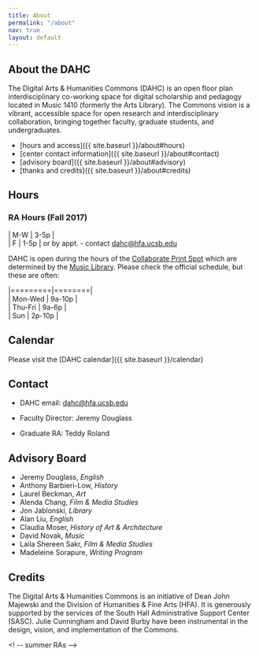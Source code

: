 ```yaml
---
title: About
permalink: "/about"
nav: true
layout: default
---
```


## About the DAHC

The Digital Arts & Humanities Commons (DAHC) is an open floor plan interdisciplinary co-working space for digital scholarship and pedagogy located in Music 1410 (formerly the Arts Library). The Commons vision is a vibrant, accessible space for open research and interdisciplinary collaboration, bringing together faculty, graduate students, and undergraduates.

* [hours and access]({{ site.baseurl }}/about#hours)
* [center contact information]({{ site.baseurl }}/about#contact)
* [advisory board]({{ site.baseurl }}/about#advisory)
* [thanks and credits]({{ site.baseurl }}/about#credits)

<!-- [policies]({{ site.baseurl }}/about#policies) -->

## Hours

### RA Hours (Fall 2017)

| M-W | 3-5p |  
| F   | 1-5p |
or by appt. - contact <dahc@hfa.ucsb.edu>

DAHC is open during the hours of the [Collaborate Print Spot](http://www.collaborate.ucsb.edu/services/student/printing) which are determined by the [Music Library](https://www.library.ucsb.edu/hours). Please check the official schedule, but these are often:

|=========|========|  
| Mon-Wed | 9a-10p |  
| Thu-Fri | 9a-6p  |  
| Sun     | 2p-10p |  

## Calendar

Please visit the [DAHC calendar]({{ site.baseurl }}/calendar)

## Contact

* DAHC email: <dahc@hfa.ucsb.edu>

* Faculty Director: Jeremy Douglass

* Graduate RA: Teddy Roland

## Advisory Board

- Jeremy Douglass, *English*
- Anthony Barbieri-Low, *History*
- Laurel Beckman, *Art*
- Alenda Chang, *Film & Media Studies*
- Jon Jablonski, *Library*
- Alan Liu, *English*	
- Claudia Moser, *History of Art & Architecture*
- David Novak, *Music*
- Laila Shereen Sakr, *Film & Media Studies*
- Madeleine Sorapure, *Writing Program*

## Credits

The Digital Arts & Humanities Commons is an initiative of Dean John Majewski and the Division of Humanities & Fine Arts (HFA). It is generously supported by the services of the South Hall Administrative Support Center (SASC). Julie Cunningham and David Burby have been instrumental in the design, vision, and implementation of the Commons.

<! -- summer RAs -->

<!-- Policies -->